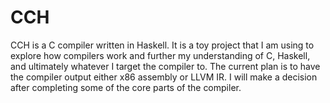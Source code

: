 # CCH

CCH is a C compiler written in Haskell. It is a toy project that I am using to explore how compilers work and further my understanding of C, Haskell, and ultimately whatever I target the compiler to. The current plan is to have the compiler output either x86 assembly or LLVM IR. I will make a decision after completing some of the core parts of the compiler.
